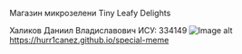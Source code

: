 Магазин микрозелени Tiny Leafy Delights

Халиков Даниил Владиславович ИСУ: 334149
![Image alt](https://github.com/hurr1caneZ/special-meme/blob/main/1.jpg)
<https://hurr1canez.github.io/special-meme>
